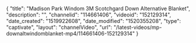 {
    "title": "Madison Park Windom 3M Scotchgard Down Alternative Blanket",
    "description": "",
    "channelid": "114661406",
    "videoid": "152129314",
    "date_created": "1519922608",
    "date_modified": "1520355208",
    "type": "captivate",
    "layout": "channelVideo",
    "url": "\/latest-videos\/mp-downaltwindomblanket-mp4\/114661406-152129314"
}